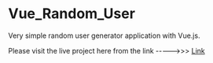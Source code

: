 # Vue_Random_User
Very simple random user generator application with Vue.js.

Please visit the live project here from the link ----->>>
<a href="http://rafsanrifat.me/Vue_Random_User/">Link</a>
